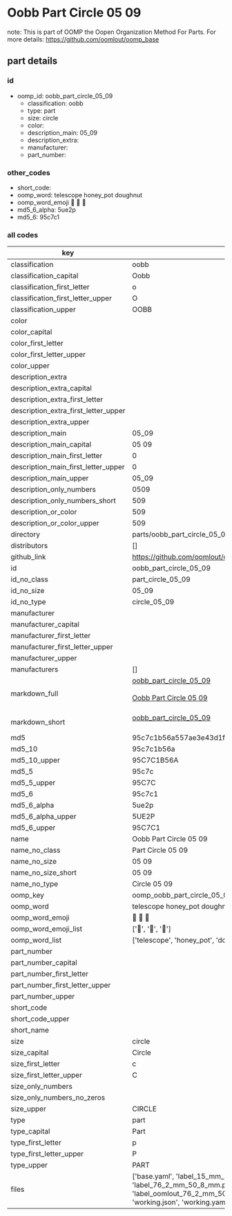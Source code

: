 # Oobb Part Circle 05 09  

note: This is part of OOMP the Oopen Organization Method For Parts. For more details: https://github.com/oomlout/oomp_base

##  part details





### id
* oomp_id: oobb_part_circle_05_09
  * classification: oobb
  * type: part
  * size: circle
  * color: 
  * description_main: 05_09
  * description_extra: 
  * manufacturer: 
  * part_number: 

### other_codes
* short_code: 
* oomp_word: telescope honey_pot doughnut
* oomp_word_emoji :telescope: :honey_pot: :doughnut:
* md5_6_alpha: 5ue2p
* md5_6: 95c7c1

### all codes 
| key | value |  
| --- | --- |  
| classification | oobb |  
| classification_capital | Oobb |  
| classification_first_letter | o |  
| classification_first_letter_upper | O |  
| classification_upper | OOBB |  
| color |  |  
| color_capital |  |  
| color_first_letter |  |  
| color_first_letter_upper |  |  
| color_upper |  |  
| description_extra |  |  
| description_extra_capital |  |  
| description_extra_first_letter |  |  
| description_extra_first_letter_upper |  |  
| description_extra_upper |  |  
| description_main | 05_09 |  
| description_main_capital | 05 09 |  
| description_main_first_letter | 0 |  
| description_main_first_letter_upper | 0 |  
| description_main_upper | 05_09 |  
| description_only_numbers | 0509 |  
| description_only_numbers_short | 509 |  
| description_or_color | 509 |  
| description_or_color_upper | 509 |  
| directory | parts/oobb_part_circle_05_09 |  
| distributors | [] |  
| github_link | https://github.com/oomlout/oomlout_oomp_part_src/tree/main/parts/oobb_part_circle_05_09/working |  
| id | oobb_part_circle_05_09 |  
| id_no_class | part_circle_05_09 |  
| id_no_size | 05_09 |  
| id_no_type | circle_05_09 |  
| manufacturer |  |  
| manufacturer_capital |  |  
| manufacturer_first_letter |  |  
| manufacturer_first_letter_upper |  |  
| manufacturer_upper |  |  
| manufacturers | [] |  
| markdown_full | [oobb_part_circle_05_09](https://github.com/oomlout/oomlout_oomp_part_src/tree/main/parts/oobb_part_circle_05_09/working)<br>[](https://github.com/oomlout/oomlout_oomp_part_src/tree/main/parts/oobb_part_circle_05_09/working)<br>[Oobb Part Circle 05 09](https://github.com/oomlout/oomlout_oomp_part_src/tree/main/parts/oobb_part_circle_05_09/working)<br><br> |  
| markdown_short | [oobb_part_circle_05_09](https://github.com/oomlout/oomlout_oomp_part_src/tree/main/parts/oobb_part_circle_05_09/working)<br><br> |  
| md5 | 95c7c1b56a557ae3e43d1f7f5915c82b |  
| md5_10 | 95c7c1b56a |  
| md5_10_upper | 95C7C1B56A |  
| md5_5 | 95c7c |  
| md5_5_upper | 95C7C |  
| md5_6 | 95c7c1 |  
| md5_6_alpha | 5ue2p |  
| md5_6_alpha_upper | 5UE2P |  
| md5_6_upper | 95C7C1 |  
| name | Oobb Part Circle 05 09 |  
| name_no_class | Part Circle 05 09 |  
| name_no_size | 05 09 |  
| name_no_size_short | 05 09 |  
| name_no_type | Circle 05 09 |  
| oomp_key | oomp_oobb_part_circle_05_09 |  
| oomp_word | telescope honey_pot doughnut |  
| oomp_word_emoji | :telescope: :honey_pot: :doughnut: |  
| oomp_word_emoji_list | [':telescope:', ':honey_pot:', ':doughnut:'] |  
| oomp_word_list | ['telescope', 'honey_pot', 'doughnut'] |  
| part_number |  |  
| part_number_capital |  |  
| part_number_first_letter |  |  
| part_number_first_letter_upper |  |  
| part_number_upper |  |  
| short_code |  |  
| short_code_upper |  |  
| short_name |  |  
| size | circle |  
| size_capital | Circle |  
| size_first_letter | c |  
| size_first_letter_upper | C |  
| size_only_numbers |  |  
| size_only_numbers_no_zeros |  |  
| size_upper | CIRCLE |  
| type | part |  
| type_capital | Part |  
| type_first_letter | p |  
| type_first_letter_upper | P |  
| type_upper | PART |  
| files | ['base.yaml', 'label_15_mm_30_mm.pdf', 'label_15_mm_30_mm.svg', 'label_76_2_mm_50_8_mm.pdf', 'label_76_2_mm_50_8_mm.svg', 'label_oomlout_76_2_mm_50_8_mm.pdf', 'label_oomlout_76_2_mm_50_8_mm.svg', 'readme.md', 'working.json', 'working.yaml'] |  
